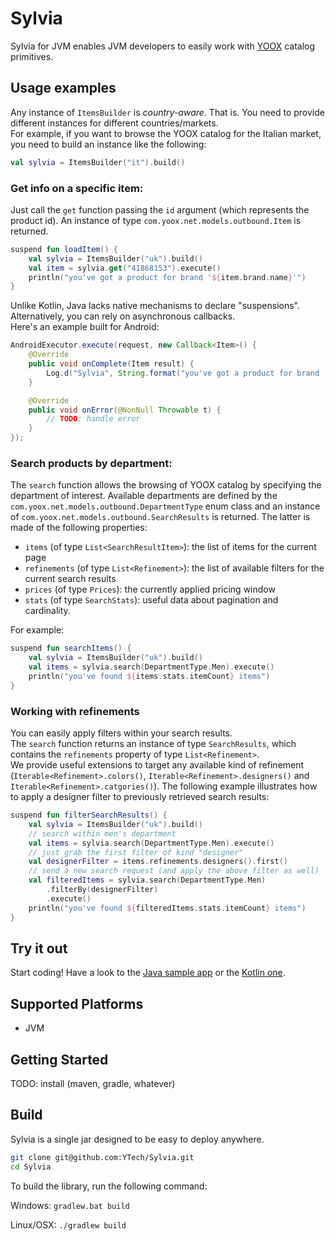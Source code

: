 # Sylvia

Sylvia for JVM enables JVM developers to easily work with [YOOX](https://www.yoox.com) catalog primitives.

## Usage examples

Any instance of `ItemsBuilder` is _country-aware_. That is. You need to provide different instances for different countries/markets.  
For example, if you want to browse the YOOX catalog for the Italian market, you need to build an instance like the following:

```kotlin
val sylvia = ItemsBuilder("it").build()
```

### Get info on a specific item:

Just call the `get` function passing the `id` argument (which represents the product id). An instance of type `com.yoox.net.models.outbound.Item` is returned.

```kotlin
suspend fun loadItem() {
    val sylvia = ItemsBuilder("uk").build()
    val item = sylvia.get("41868153").execute()
    println("you've got a product for brand '${item.brand.name}'")
}
```

Unlike Kotlin, Java lacks native mechanisms to declare "suspensions". Alternatively, you can rely on asynchronous callbacks.  
Here's an example built for Android:

```java
AndroidExecutor.execute(request, new Callback<Item>() {
    @Override
    public void onComplete(Item result) {
        Log.d("Sylvia", String.format("you've got a product for brand '%s'", result.getBrand().getName()));
    }

    @Override
    public void onError(@NonNull Throwable t) {
        // TODO: handle error
    }
});
```

### Search products by department:

The `search` function allows the browsing of YOOX catalog by specifying the department of interest. Available departments are defined by the `com.yoox.net.models.outbound.DepartmentType` enum class and an instance of `com.yoox.net.models.outbound.SearchResults` is returned. The latter is made of the following properties:

* `items` (of type `List<SearchResultItem>`): the list of items for the current page
* `refinements` (of type `List<Refinement>`): the list of available filters for the current search results
* `prices` (of type `Prices`): the currently applied pricing window
* `stats` (of type `SearchStats`): useful data about pagination and cardinality.

For example:

```kotlin
suspend fun searchItems() {
    val sylvia = ItemsBuilder("uk").build()
    val items = sylvia.search(DepartmentType.Men).execute()
    println("you've found ${items.stats.itemCount} items")
}
```

### Working with refinements

You can easily apply filters within your search results.  
The `search` function returns an instance of type `SearchResults`, which contains the `refinements` property of type `List<Refinement>`.  
We provide useful extensions to target any available kind of refinement (`Iterable<Refinement>.colors()`, `Iterable<Refinement>.designers()` and `Iterable<Refinement>.catgories()`). The following example illustrates how to apply a designer filter to previously retrieved search results:

```kotlin
suspend fun filterSearchResults() {
    val sylvia = ItemsBuilder("uk").build()
    // search within men's department
    val items = sylvia.search(DepartmentType.Men).execute()
    // just grab the first filter of kind "designer"
    val designerFilter = items.refinements.designers().first()
    // send a new search request (and apply the above filter as well)
    val filteredItems = sylvia.search(DepartmentType.Men)
        .filterBy(designerFilter)
        .execute()
    println("you've found ${filteredItems.stats.itemCount} items")
}
```

## Try it out

Start coding! Have a look to the [Java sample app](https://github.com/YTech/Sylvia/tree/doc/samplejavaapp) or the [Kotlin one](https://github.com/YTech/Sylvia/tree/doc/samplekotlinapp).

## Supported Platforms

 * JVM

## Getting Started

TODO: install (maven, gradle, whatever)

## Build

Sylvia is a single jar designed to be easy to deploy anywhere.

```sh
git clone git@github.com:YTech/Sylvia.git
cd Sylvia
```

To build the library, run the following command:

Windows: `gradlew.bat build`

Linux/OSX: `./gradlew build`

